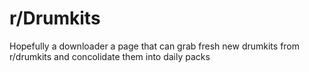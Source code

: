 # r/Drumkits

Hopefully a downloader a page that can grab fresh new drumkits from r/drumkits and concolidate them into daily packs
